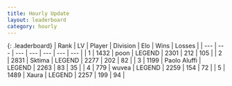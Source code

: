 ```yaml
---
title: Hourly Update
layout: leaderboard
category: hourly
---
```


{: .leaderboard}
| Rank | LV | Player | Division | Elo | Wins | Losses |
| --- | --- | --- | --- | --- | --- | --- |
| <span data-change="0">1</span> | 1432 | <span title="ID: 540690">poon</span> | LEGEND | <span data-change="0">2301</span> | <span data-change="0">212</span> | <span data-change="0">105</span> |
| <span data-change="0">2</span> | 2831 | <span title="ID: 353063">Sktima</span> | LEGEND | <span data-change="0">2277</span> | <span data-change="0">202</span> | <span data-change="0">82</span> |
| <span data-change="0">3</span> | 1199 | <span title="ID: 512212">Paolo Aluffi</span> | LEGEND | <span data-change="0">2263</span> | <span data-change="0">83</span> | <span data-change="0">35</span> |
| <span data-change="1">4</span> | 779 | <span title="ID: 740957">wuvea</span> | LEGEND | <span data-change="0">2259</span> | <span data-change="0">154</span> | <span data-change="0">72</span> |
| <span data-change="1">5</span> | 1489 | <span title="ID: 200908">Xaura</span> | LEGEND | <span data-change="0">2257</span> | <span data-change="0">199</span> | <span data-change="0">94</span> |
